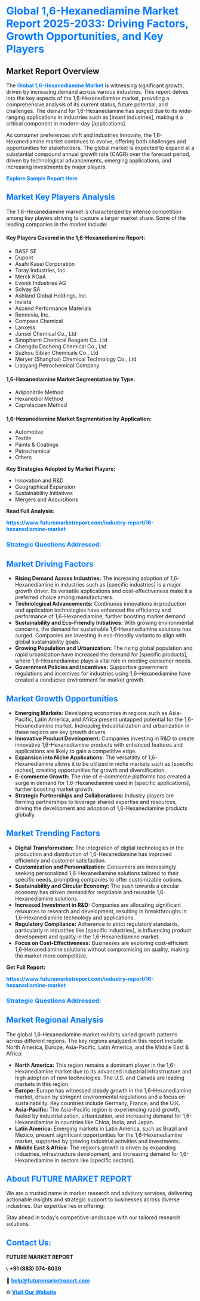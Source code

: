 <h1 style="color: #007BFF;">Global 1,6-Hexanediamine Market Report 2025-2033: Driving Factors, Growth Opportunities, and Key Players</h1>

<section id="overview">
<h2>Market Report Overview</h2>
<p>The <a href="https://www.futuremarketreport.com/industry-report/16-hexanediamine-market" style="color: #007BFF; text-decoration: none;"><strong>Global 1,6-Hexanediamine Market</strong></a> is witnessing significant growth, driven by increasing demand across various industries. This report delves into the key aspects of the 1,6-Hexanediamine market, providing a comprehensive analysis of its current status, future potential, and challenges. The demand for 1,6-Hexanediamine has surged due to its wide-ranging applications in industries such as [insert industries], making it a critical component in modern-day [applications].</p>
<p>As consumer preferences shift and industries innovate, the 1,6-Hexanediamine market continues to evolve, offering both challenges and opportunities for stakeholders. The global market is expected to expand at a substantial compound annual growth rate (CAGR) over the forecast period, driven by technological advancements, emerging applications, and increasing investments by major players.</p>
</section>

<section id="overview">
<p><a href="https://www.futuremarketreport.com/request-sample/reportId=57945" style="color: #007BFF; text-decoration: none;"><strong>Explore Sample Report Here</strong></a></p>
</section>

<section id="key-players">
<h2 style="color: #007BFF;">Market Key Players Analysis</h2>
<p>The 1,6-Hexanediamine market is characterized by intense competition among key players striving to capture a larger market share. Some of the leading companies in the market include:</p>
<h4>Key Players Covered in the 1,6-Hexanediamine Report:</h4>
<ul><li>BASF SE</li><li>Dupont</li><li>Asahi Kasei Corporation</li><li>Toray Industries, Inc.</li><li>Merck KGaA</li><li>Evonik Industries AG</li><li>Solvay SA</li><li>Ashland Global Holdings, Inc.</li><li>Invista</li><li>Ascend Performance Materials</li><li>Rennovia, Inc.</li><li>Compass Chemical</li><li>Lanxess</li><li>Junsei Chemical Co., Ltd</li><li>Sinopharm Chemical Reagent Co. Ltd</li><li>Chengdu Dacheng Chemical Co., Ltd</li><li>Suzhou Sibian Chemicals Co., Ltd</li><li>Meryer (Shanghai) Chemical Technology Co., Ltd</li><li>Liaoyang Petrochemical Company</li></ul>
<h4>1,6-Hexanediamine Market Segmentation by Type:</h4>
<ul><li>Adiponitrile Method</li><li>Hexanediol Method</li><li>Caprolactam Method</li></ul>

<h4>1,6-Hexanediamine Market Segmentation by Application:</h4>
<ul><li>Automotive</li><li>Textile</li><li>Paints &amp; Coatings</li><li>Petrochemical</li><li>Others</li></ul>
<p><strong>Key Strategies Adopted by Market Players:</strong></p>
<ul>
<li>Innovation and R&D</li>
<li>Geographical Expansion</li>
<li>Sustainability Initiatives</li>
<li>Mergers and Acquisitions</li>
</ul>
</section>

<section>
<p><strong>Read Full Analysis: </strong></p><a href="https://www.futuremarketreport.com/industry-report/16-hexanediamine-market" style="color: #007BFF; text-decoration: none;"><strong>https://www.futuremarketreport.com/industry-report/16-hexanediamine-market</strong></a>
<h3 style="color: #007BFF;">Strategic Questions Addressed:</h3>
</section>

<section id="driving-factors">
<h2 style="color: #007BFF;">Market Driving Factors</h2>
<ul>
<li><strong>Rising Demand Across Industries:</strong> The increasing adoption of 1,6-Hexanediamine in industries such as [specific industries] is a major growth driver. Its versatile applications and cost-effectiveness make it a preferred choice among manufacturers.</li>
<li><strong>Technological Advancements:</strong> Continuous innovations in production and application technologies have enhanced the efficiency and performance of 1,6-Hexanediamine, further boosting market demand.</li>
<li><strong>Sustainability and Eco-Friendly Initiatives:</strong> With growing environmental concerns, the demand for sustainable 1,6-Hexanediamine solutions has surged. Companies are investing in eco-friendly variants to align with global sustainability goals.</li>
<li><strong>Growing Population and Urbanization:</strong> The rising global population and rapid urbanization have increased the demand for [specific products], where 1,6-Hexanediamine plays a vital role in meeting consumer needs.</li>
<li><strong>Government Policies and Incentives:</strong> Supportive government regulations and incentives for industries using 1,6-Hexanediamine have created a conducive environment for market growth.</li>
</ul>
</section>

<section id="growth-opportunities">
<h2 style="color: #007BFF;">Market Growth Opportunities</h2>
<ul>
<li><strong>Emerging Markets:</strong> Developing economies in regions such as Asia-Pacific, Latin America, and Africa present untapped potential for the 1,6-Hexanediamine market. Increasing industrialization and urbanization in these regions are key growth drivers.</li>
<li><strong>Innovative Product Development:</strong> Companies investing in R&D to create innovative 1,6-Hexanediamine products with enhanced features and applications are likely to gain a competitive edge.</li>
<li><strong>Expansion into Niche Applications:</strong> The versatility of 1,6-Hexanediamine allows it to be utilized in niche markets such as [specific niches], creating opportunities for growth and diversification.</li>
<li><strong>E-commerce Growth:</strong> The rise of e-commerce platforms has created a surge in demand for 1,6-Hexanediamine used in [specific applications], further boosting market growth.</li>
<li><strong>Strategic Partnerships and Collaborations:</strong> Industry players are forming partnerships to leverage shared expertise and resources, driving the development and adoption of 1,6-Hexanediamine products globally.</li>
</ul>
</section>

<section id="trending-factors">
<h2 style="color: #007BFF;">Market Trending Factors</h2>
<ul>
<li><strong>Digital Transformation:</strong> The integration of digital technologies in the production and distribution of 1,6-Hexanediamine has improved efficiency and customer satisfaction.</li>
<li><strong>Customization and Personalization:</strong> Consumers are increasingly seeking personalized 1,6-Hexanediamine solutions tailored to their specific needs, prompting companies to offer customizable options.</li>
<li><strong>Sustainability and Circular Economy:</strong> The push towards a circular economy has driven demand for recyclable and reusable 1,6-Hexanediamine solutions.</li>
<li><strong>Increased Investment in R&D:</strong> Companies are allocating significant resources to research and development, resulting in breakthroughs in 1,6-Hexanediamine technology and applications.</li>
<li><strong>Regulatory Compliance:</strong> Adherence to strict regulatory standards, particularly in industries like [specific industries], is influencing product development and quality in the 1,6-Hexanediamine market.</li>
<li><strong>Focus on Cost-Effectiveness:</strong> Businesses are exploring cost-efficient 1,6-Hexanediamine solutions without compromising on quality, making the market more competitive.</li>
</ul>
</section>

<section>
<p><strong>Get Full Report: </strong></p><a href="https://www.futuremarketreport.com/industry-report/16-hexanediamine-market" style="color: #007BFF; text-decoration: none;"><strong>https://www.futuremarketreport.com/industry-report/16-hexanediamine-market</strong></a>
<h3 style="color: #007BFF;">Strategic Questions Addressed:</h3>
</section>


<section id="regional-analysis">
<h2 style="color: #007BFF;">Market Regional Analysis</h2>
<p>The global 1,6-Hexanediamine market exhibits varied growth patterns across different regions. The key regions analyzed in this report include North America, Europe, Asia-Pacific, Latin America, and the Middle East & Africa:</p>
<ul>
<li><strong>North America:</strong> This region remains a dominant player in the 1,6-Hexanediamine market due to its advanced industrial infrastructure and high adoption of new technologies. The U.S. and Canada are leading markets in this region.</li>
<li><strong>Europe:</strong> Europe has witnessed steady growth in the 1,6-Hexanediamine market, driven by stringent environmental regulations and a focus on sustainability. Key countries include Germany, France, and the U.K.</li>
<li><strong>Asia-Pacific:</strong> The Asia-Pacific region is experiencing rapid growth, fueled by industrialization, urbanization, and increasing demand for 1,6-Hexanediamine in countries like China, India, and Japan.</li>
<li><strong>Latin America:</strong> Emerging markets in Latin America, such as Brazil and Mexico, present significant opportunities for the 1,6-Hexanediamine market, supported by growing industrial activities and investments.</li>
<li><strong>Middle East & Africa:</strong> The region’s growth is driven by expanding industries, infrastructure development, and increasing demand for 1,6-Hexanediamine in sectors like [specific sectors].</li>
</ul>
</section>

<footer>
<h2 style="color: #007BFF;">About FUTURE MARKET REPORT</h2>
<p>We are a trusted name in market research and advisory services, delivering actionable insights and strategic support to businesses across diverse industries. Our expertise lies in offering:</p>

<p>Stay ahead in today’s competitive landscape with our tailored research solutions.</p>

<h2 style="color: #007BFF;">Contact Us:</h2>
<p><strong>FUTURE MARKET REPORT</strong></p>
<p>📞 <strong>+91 (883) 074-8030</strong></p>
<p>📧 <strong><a href="mailto:help@futuremarketreport.com" style="color: #007BFF;">help@futuremarketreport.com</a></strong></p>
<p>🌐 <strong><a href="https://www.futuremarketreport.com/" style="color: #007BFF;">Visit Our Website</a></strong></p>
</footer>